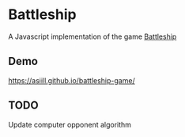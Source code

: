 # Battleship
A Javascript implementation of the game [Battleship](https://en.wikipedia.org/wiki/Battleship_(game))

## Demo
https://asiill.github.io/battleship-game/

## TODO
Update computer opponent algorithm
